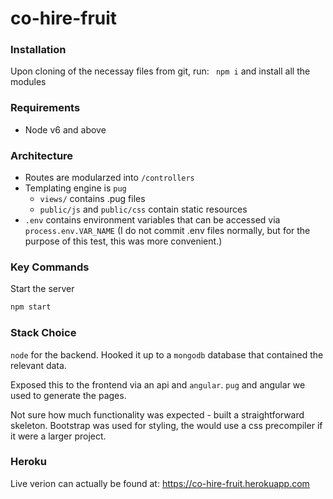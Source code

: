 # co-hire-fruit

### Installation

Upon cloning of the necessay files from git, run: ``` npm i``` and install all the modules

### Requirements

* Node v6 and above

### Architecture

* Routes are modularzed into ```/controllers```
* Templating engine is ```pug``` 
    * ```views/``` contains .pug files
    * ```public/js``` and ```public/css``` contain static resources
* ```.env``` contains environment variables that can be accessed via ```process.env.VAR_NAME``` (I do not commit .env files normally, but for the purpose of this test, this was more convenient.)

### Key Commands
Start the server
```sh
npm start
```

### Stack Choice
```node``` for the backend. Hooked it up to a ```mongodb``` database that contained the relevant data. 

Exposed this to the frontend via an api and ```angular```. ```pug``` and angular we used to generate the pages.

Not sure how much functionality was expected - built a straightforward skeleton. Bootstrap was used for styling, the would use a css precompiler if it were a larger project. 

### Heroku
Live verion can actually be found at: https://co-hire-fruit.herokuapp.com


